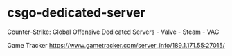 csgo-dedicated-server
=====================

Counter-Strike: Global Offensive Dedicated Servers -  Valve - Steam - VAC

Game Tracker
https://www.gametracker.com/server_info/189.1.171.55:27015/
